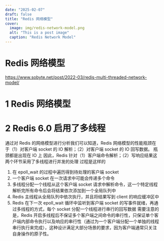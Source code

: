 ```yaml
---
date: "2025-02-07"
draft: false
title: "Redis 网络模型"
cover:
  image: img/redis-network-model.png
  alt: "This is a post image"
  caption: "Redis Network Model"
---
```


# Redis 网络模型

https://www.sobyte.net/post/2022-03/redis-multi-threaded-network-model/

# 1 Redis 网络模型

# 2 Redis 6.0 启用了多线程

通过对 Redis 的网络模型进行分析我们可以知道，Redis 网络模型的性能瓶颈在于（1）对客户端 socket 的 IO 解析；（2）对客户端 socket 的 IO 回写数据。 瓶颈都是出现在 IO 上
因此，Redis 针对（1）客户端命令解析；（2）写响应结果这两个环节采用了多线程进行并发的处理
过程是这样的

1. 在 epoll_wait 的过程中遍历得到待处理的客户端 socket
2. 一个客户端 socket 在一次请求中可能会传递多个命令
3. 多线程分配一个线程从这个客户端 socket 请求中解析命令，这一个特定线程解析完所有命令后会将结果依次添加到一个全局队列中
4. Redis 主线程从全局队列中依次执行，并且将结果写到 client 的响应缓冲区中
5. Redis 在下一次 epoll_wait 循环中监听到客户端 socket 的写事件就绪，再通过多线程的方式，每个 socket 分配一个线程进行串行的回写数据
   需要注意的是，Redis 开启多线程后不保证多个客户端之间命令的串行性，只保证单个客户端内部命令执行以及响应的串行性（通过为一个客户端分配一个单独的线程串行执行来完成），这种设计满足大部分场景的要求，因为客户端通常只关注自身操作的原子性。

